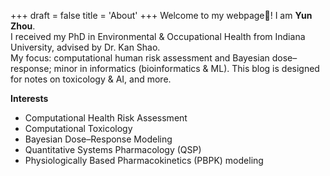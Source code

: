 +++
draft = false
title = 'About'
+++
Welcome to my webpage👋! I am **Yun Zhou**.  
I received my PhD in Environmental & Occupational Health from Indiana University, advised by Dr. Kan Shao.  
My focus: computational human risk assessment and Bayesian dose–response; minor in informatics (bioinformatics & ML).
This blog is designed for notes on toxicology & AI, and more.

**Interests**
- Computational Health Risk Assessment  
- Computational Toxicology  
- Bayesian Dose–Response Modeling  
- Quantitative Systems Pharmacology (QSP)  
- Physiologically Based Pharmacokinetics (PBPK) modeling
